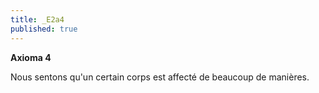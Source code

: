 ```yaml
---
title: _E2a4
published: true
---
```


**Axioma 4**

Nous sentons qu'un certain corps est affecté de beaucoup de manières.
